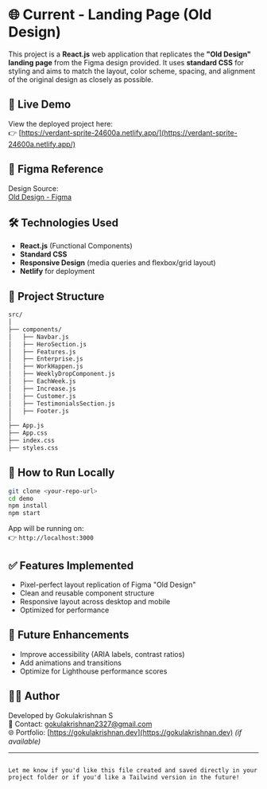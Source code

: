 
# 🌐 Current - Landing Page (Old Design)

This project is a **React.js** web application that replicates the **"Old Design" landing page** from the Figma design provided. It uses **standard CSS** for styling and aims to match the layout, color scheme, spacing, and alignment of the original design as closely as possible.

## 🔗 Live Demo

View the deployed project here:  
👉 [https://verdant-sprite-24600a.netlify.app/](https://verdant-sprite-24600a.netlify.app/)

## 🎨 Figma Reference

Design Source:  
[Old Design - Figma](https://www.figma.com/design/PPXy1KkJovosPKrHm3shTg/Current---Landing-Page-UI-Design-Inspiration---Web-To-Figma--Community-?node-id=1-1608&t=ixrt3fnYjfifEkeU-0)

## 🛠️ Technologies Used

- **React.js** (Functional Components)
- **Standard CSS**
- **Responsive Design** (media queries and flexbox/grid layout)
- **Netlify** for deployment

## 📁 Project Structure

```bash
src/
│
├── components/
│   ├── Navbar.js
│   ├── HeroSection.js
│   ├── Features.js
│   ├── Enterprise.js
│   ├── WorkHappen.js
│   ├── WeeklyDropComponent.js
│   ├── EachWeek.js
│   ├── Increase.js
│   ├── Customer.js
│   ├── TestimonialsSection.js
│   ├── Footer.js
│
├── App.js
├── App.css
├── index.css
├── styles.css
```

## 🚀 How to Run Locally

```bash
git clone <your-repo-url>
cd demo
npm install
npm start
```

App will be running on:  
👉 `http://localhost:3000`

## ✅ Features Implemented

- Pixel-perfect layout replication of Figma "Old Design"
- Clean and reusable component structure
- Responsive layout across desktop and mobile
- Optimized for performance

## 📌 Future Enhancements

- Improve accessibility (ARIA labels, contrast ratios)
- Add animations and transitions
- Optimize for Lighthouse performance scores

## 👨‍💻 Author

Developed by Gokulakrishnan S  
📧 Contact: gokulakrishnan2327@gmail.com  
🌐 Portfolio: [https://gokulakrishnan.dev](https://gokulakrishnan.dev) *(if available)*

---

```

Let me know if you'd like this file created and saved directly in your project folder or if you'd like a Tailwind version in the future!
